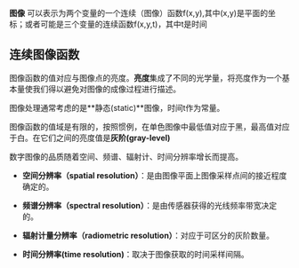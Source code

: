 **图像** 可以表示为两个变量的一个连续（图像）函数f(x,y),其中(x,y)是平面的坐标；或者可能是三个变量的连续函数f(x,y,t)，其中t是时间

## 连续图像函数

图像函数的值对应与图像点的亮度。**亮度**集成了不同的光学量，将亮度作为一个基本量使我们得以避免对图像的成像过程进行描述。

图像处理通常考虑的是**静态(static)**图像，时间t作为常量。

图像函数的值域是有限的，按照惯例，在单色图像中最低值对应于黑，最高值对应于白。在它们之间的亮度值是**灰阶(gray-level)**

数字图像的品质随着空间、频谱、辐射计、时间分辨率增长而提高。

- **空间分辨率（spatial resolution）**：是由图像平面上图像采样点间的接近程度确定的。

- **频谱分辨率（spectral resolution）**：是由传感器获得的光线频率带宽决定的。

- **辐射计量分辨率（radiometric resolution）**：对应于可区分的灰阶数量。

- **时间分辨率(time resolution)**：取决于图像获取的时间采样间隔。
